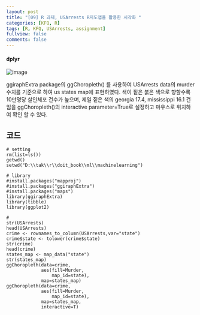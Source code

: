 ```yaml
---
layout: post
title: "[09] R 과제, USArrests R지도맵을 활용한 시각화 "
categories: [KFQ, R]
tags: [R, KFQ, USArrests, assignment]
fullview: false
comments: false
---
```


#### dplyr

![image](https://user-images.githubusercontent.com/84369912/126749744-ca631cda-2799-4eba-a4e9-90d36ee82e58.png)

ggiraphExtra package의 ggChoropleth() 를 사용하여 USArrests data의 murder 수치를 기준으로 하여 us states map에 표현하였다.
색이 짙은 붉은 색으로 향할수록 10만명당 살인체포 건수가 높으며,
제일 짙은 색의 georgia 17.4, mississippi 16.1 건임을 ggChoropleth()의 interactive parameter=True로 설정하고 마우스로 위치하여 확인 할 수 있다.

## 코드
```
# setting
rm(list=ls())
getwd()
setwd("D:\\tak\\r\\doit_book\\ml\\machinelearning")

# library
#install.packages("mapproj")
#install.packages("ggiraphExtra")
#install.packages("maps")
library(ggiraphExtra)
library(tibble)
library(ggplot2)

#
str(USArrests)
head(USArrests)
crime <- rownames_to_column(USArrests,var="state")
crime$state <- tolower(crime$state)
str(crime)
head(crime)
states_map <- map_data("state")
str(states_map)
ggChoropleth(data=crime,
             aes(fill=Murder,
                 map_id=state),
             map=states_map)
ggChoropleth(data=crime,
             aes(fill=Murder,
                 map_id=state),
             map=states_map,
             interactive=T)
```
